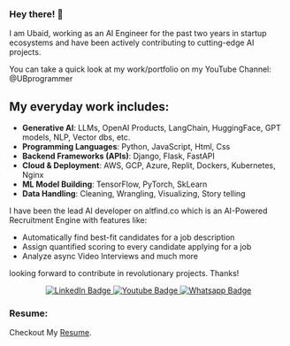 ### Hey there! 👋

I am Ubaid, working as an AI Engineer for the past two years in startup ecosystems and have been actively contributing to cutting-edge AI projects.

You can take a quick look at my work/portfolio on my YouTube Channel: @UBprogrammer

## My everyday work includes: 
- **Generative AI**: LLMs, OpenAI Products, LangChain, HuggingFace, GPT models, NLP, Vector dbs, etc.
- **Programming Languages**: Python, JavaScript, Html, Css
- **Backend Frameworks (APIs)**: Django, Flask, FastAPI
- **Cloud & Deployment**: AWS, GCP, Azure, Replit, Dockers, Kubernetes, Nginx
- **ML Model Building**: TensorFlow, PyTorch, SkLearn
- **Data Handling**: Cleaning, Wrangling, Visualizing, Story telling

I have been the lead AI developer on altfind.co which is an AI-Powered Recruitment Engine with features like:
- Automatically find best-fit candidates for a job description
- Assign quantified scoring to every candidate applying for a job
- Analyze async Video Interviews and much more

looking forward to contribute in revolutionary projects.
Thanks!

<div id="header" align="center">
  <div id="badges">
    <a href="https://www.linkedin.com/in/ubaidahmadceh/">
      <img src="https://img.shields.io/badge/LinkedIn-blue?style=for-the-badge&logo=linkedin&logoColor=white" alt="LinkedIn Badge"/>
    </a>
    <a href="https://www.youtube.com/channel/UCtIKyejnNPYaEXB5sgYADlg">
      <img src="https://img.shields.io/badge/YouTube-red?style=for-the-badge&logo=youtube&logoColor=white" alt="Youtube Badge"/>
    </a>
    <a href="https://wa.me/923484122900">
      <img src="https://img.shields.io/badge/Whatsapp-darkgreen?style=for-the-badge&logo=whatsapp&logoColor=white" alt="Whatsapp Badge"/>
    </a>
  </div>
</div>

### Resume:
Checkout My [Resume](https://drive.google.com/file/d/1GefnA2e-Rb236da823rD55zXqYXieaPG/view?usp=sharing).

<!--
**ubaidahmadceh/ubaidahmadceh** is a ✨ _special_ ✨ repository because its `README.md` (this file) appears on your GitHub profile.

Here are some ideas to get you started:

- 🔭 I’m currently working on ...
- 🌱 I’m currently learning ...
- 👯 I’m looking to collaborate on ...
- 🤔 I’m looking for help with ...
- 💬 Ask me about ...
- 📫 How to reach me: ...
- 😄 Pronouns: ...
- ⚡ Fun fact: ...
-->
